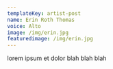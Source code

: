 ```yaml
---
templateKey: artist-post
name: Erin Roth Thomas
voice: Alto
image: /img/erin.jpg
featuredimage: /img/erin.jpg
---
```

lorem ipsum et dolor blah blah blah

